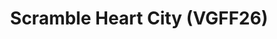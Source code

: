 ---
title: "Scramble Heart City (VGFF26)"
permalink: /events/vgff26/shc
game: "SHC"
game_name: "Scramble Heart City"
event: "Vortex Gallery x Frosty Faustings XVIII"
layout: vgff26/game
---